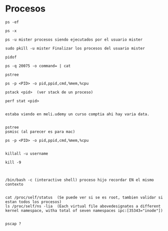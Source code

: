 # Procesos

    ps -ef

    ps -x

    ps -u mister procesos siendo ejecutados por el usuario mister

    sudo pkill -u mister Finalizar los procesos del usuario mister

    pidof

    ps -q 20075 -o command= | cat

    pstree

    ps -p <PID> -o pid,ppid,cmd,%mem,%cpu

    pstack <pid>  (ver stack de un proceso)

    perf stat <pid>


    estaba viendo en meli.udemy un curso comptia ahi hay varia data.

    
    pstree
    psmisc (al parecer es para mac)

    ps -p <PID> -o pid,ppid,cmd,%mem,%cpu


    killall -u username

    kill -9



    /bin/bash -c (interactive shell) proceso hijo recordar EN el mismo contexto


    cat /proc/self/status  (Se puede ver si se es root, tambien validar si estan todos los procesos)
    ls /proc/self/ns -lia  (Each virtual file abovedesignates a different kernel namespace, witha total of seven namespaces ipc:[35343="inode"])


    pscap ?